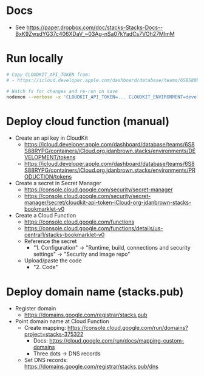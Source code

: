 # Docs
- See https://paper.dropbox.com/doc/stacks-Stacks-Docs--BxK9ZwsdYG37c406XDaV_~03Ag-nSa07kYadCs7VOh27MlmM

# Run locally
```sh
# Copy CLOUDKIT_API_TOKEN from:
# - https://icloud.developer.apple.com/dashboard/database/teams/6S8S88RYPG/containers/iCloud.org.jdanbrown.stacks/environments/DEVELOPMENT/tokens

# Watch fs for changes and re-run on save
nodemon --verbose -x 'CLOUDKIT_API_TOKEN=... CLOUDKIT_ENVIRONMENT=development npx @google-cloud/functions-framework --target=bookmarklet'
```

# Deploy cloud function (manual)
- Create an api key in CloudKit
  - https://icloud.developer.apple.com/dashboard/database/teams/6S8S88RYPG/containers/iCloud.org.jdanbrown.stacks/environments/DEVELOPMENT/tokens
  - https://icloud.developer.apple.com/dashboard/database/teams/6S8S88RYPG/containers/iCloud.org.jdanbrown.stacks/environments/PRODUCTION/tokens
- Create a secret in Secret Manager
  - https://console.cloud.google.com/security/secret-manager
  - https://console.cloud.google.com/security/secret-manager/secret/cloudkit-api-token-iCloud-org-jdanbrown-stacks-bookmarklet-v0
- Create a Cloud Function
  - https://console.cloud.google.com/functions
  - https://console.cloud.google.com/functions/details/us-central1/stacks-bookmarklet-v0
  - Reference the secret
    - "1. Configuration" -> "Runtime, build, connections and security settings" -> "Security and image repo"
  - Upload/paste the code
    - "2. Code"

# Deploy domain name (stacks.pub)
- Register domain
  - https://domains.google.com/registrar/stacks.pub
- Point domain name at Cloud Function
  - Create mapping: https://console.cloud.google.com/run/domains?project=stacks-375322
    - Docs: https://cloud.google.com/run/docs/mapping-custom-domains
    - Three dots → DNS records
  - Set DNS records: https://domains.google.com/registrar/stacks.pub/dns

